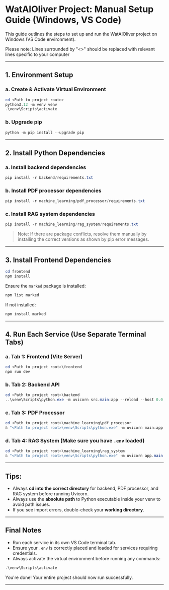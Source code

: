 # WatAIOliver Project: Manual Setup Guide (Windows, VS Code)

This guide outlines the steps to set up and run the WatAIOliver project on Windows (VS Code environment).

Please note: Lines surrounded by "<>" should be replaced with relevant lines specific to your computer

---

## 1. Environment Setup

### a. Create & Activate Virtual Environment

```powershell
cd <Path to project route>
python3.12 -m venv venv
.\venv\Scripts\activate
```

### b. Upgrade pip

```powershell
python -m pip install --upgrade pip
```

---

## 2. Install Python Dependencies 

### a. Install backend dependencies

```powershell
pip install -r backend/requirements.txt
```

### b. Install PDF processor dependencies

```powershell
pip install -r machine_learning/pdf_processor/requirements.txt
```

### c. Install RAG system dependencies

```powershell
pip install -r machine_learning/rag_system/requirements.txt
```

> Note: If there are package conflicts, resolve them manually by installing the correct versions as shown by pip error messages.

---

## 3. Install Frontend Dependencies

```powershell
cd frontend
npm install
```

Ensure the `marked` package is installed:

```powershell
npm list marked
```

If not installed:

```powershell
npm install marked
```

---

## 4. Run Each Service (Use Separate Terminal Tabs)

### a. Tab 1: Frontend (Vite Server)

```powershell
cd <Path to project root>\frontend
npm run dev
```

### b. Tab 2: Backend API

```powershell
cd <Path to project root>\backend
..\venv\Scripts\python.exe -m uvicorn src.main:app --reload --host 0.0.0.0 --port 8000
```

### c. Tab 3: PDF Processor

```powershell
cd <Path to project root>\machine_learning\pdf_processor
& "<Path to project root>\venv\Scripts\python.exe" -m uvicorn main:app --reload --host 0.0.0.0 --port 8001
```

### d. Tab 4: RAG System (Make sure you have `.env` loaded)

```powershell
cd <Path to project root>\machine_learning\rag_system
& "<Path to project root>\venv\Scripts\python.exe" -m uvicorn app.main:app --reload --host 0.0.0.0 --port 8002
```

---

## Tips:

* Always **cd into the correct directory** for backend, PDF processor, and RAG system before running Uvicorn.
* Always use the **absolute path** to Python executable inside your venv to avoid path issues.
* If you see import errors, double-check your **working directory**.

---

## Final Notes

* Run each service in its own VS Code terminal tab.
* Ensure your `.env` is correctly placed and loaded for services requiring credentials.
* Always activate the virtual environment before running any commands:

```powershell
.\venv\Scripts\activate
```

You're done! Your entire project should now run successfully.

---